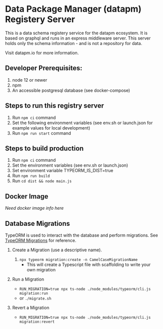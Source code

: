 # Data Package Manager (datapm) Registery Server

This is a data schema registery service for the datapm ecosystem. It is based on graphql and runs in an express middleware server. This server holds only the schema information - and is not a repository for data.

Visit datapm.io for more information.

## Developer Prerequisites:
1. node 12 or newer
2. npm
3. An accessible postgresql database (see docker-compose)

## Steps to run this registry server

1. Run `npm ci` command
2. Set the following environment variables (see env.sh or launch.json for example values for local development)
4. Run `npm run start` command

## Steps to build production

1. Run `npm ci` command
2. Set the environment variables (see env.sh or launch.json)
3. Set environment variable TYPEORM_IS_DIST=true
4. Run `npm run build`
5. Run `cd dist && node main.js`


## Docker Image

*Need docker image info here*

## Database Migrations

TypeORM is used to interact with the database and perform migrations. See [TypeORM Migrations](https://github.com/typeorm/typeorm/blob/master/docs/migrations.md) for reference.

1. Create a Migration (use a descriptive name).

   1. `npx typeorm migration:create -n CamelCaseMigrationName`
      - This will create a Typescript file with scaffolding to write your own migration

1. Run a Migration

   - `RUN_MIGRATION=true npx ts-node ./node_modules/typeorm/cli.js migration:run`
   - or `./migrate.sh`

1. Revert a Migration

   - `RUN_MIGRATION=true npx ts-node ./node_modules/typeorm/cli.js migration:revert`
